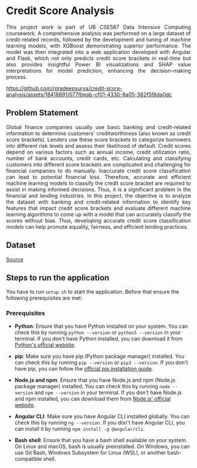 # Credit Score Analysis
<p align="justify">
This project work is part of UB CSE587 Data Intensive Computing coursework. A comprehensive analysis was performed on a large dataset of credit-related records, followed by the development and tuning of machine learning models, with XGBoost demonstrating superior performance. The model was then integrated into a web application developed with Angular and Flask, which not only predicts credit score brackets in real-time but also provides insightful Power BI visualizations and SHAP value interpretations for model prediction, enhancing the decision-making process.
</p>

https://github.com/rpradeepsurya/credit-score-analysis/assets/18418891/077fbeab-cf01-4330-8a05-362f5f8da0dc


## Problem Statement
<p align="justify">
Global finance companies usually use basic banking and credit-related information to determine customers' creditworthiness (also known as credit score brackets). Lenders use these score brackets to categorize borrowers into different risk levels and assess their likelihood of default. Credit scores depend on various factors such as annual income, credit utilization ratio, number of bank accounts, credit cards, etc. Calculating and classifying customers into different score brackets are complicated and challenging for financial companies to do manually. Inaccurate credit score classification can lead to potential financial loss. Therefore, accurate and efficient machine learning models to classify the credit score bracket are required to assist in making informed decisions. Thus, it is a significant problem in the financial and lending industries.
In this project, the objective is to analyze the dataset with banking and credit-related information to identify key features that impact credit score brackets and evaluate different machine learning algorithms to come up with a model that can accurately classify the scores without bias. Thus, developing accurate credit score classification models can help promote equality, fairness, and efficient lending practices.
</p>

## Dataset
[Source](https://www.kaggle.com/datasets/parisrohan/credit-score-classification?select=train.csv)

## Steps to run the application

You have to run `setup.sh` to start the application. Before that ensure the following prerequisites are met:

### Prerequisites

- **Python**: Ensure that you have Python installed on your system. You can check this by running `python --version` or `python3 --version` in your terminal. If you don't have Python installed, you can download it from [Python's official website](https://www.python.org/downloads/).

- **pip**: Make sure you have pip (Python package manager) installed. You can check this by running `pip --version` or `pip3 --version`. If you don't have pip, you can follow the [official pip installation guide](https://pip.pypa.io/en/stable/installation/).

- **Node.js and npm**: Ensure that you have Node.js and npm (Node.js package manager) installed. You can check this by running `node --version` and `npm --version` in your terminal. If you don't have Node.js and npm installed, you can download them from [Node.js' official website](https://nodejs.org/en/download/).

- **Angular CLI**: Make sure you have Angular CLI installed globally. You can check this by running `ng --version`. If you don't have Angular CLI, you can install it by running `npm install -g @angular/cli`.

- **Bash shell**: Ensure that you have a bash shell available on your system. On Linux and macOS, bash is usually preinstalled. On Windows, you can use Git Bash, Windows Subsystem for Linux (WSL), or another bash-compatible shell.
